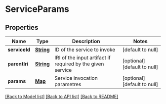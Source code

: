 # ServiceParams
## Properties

Name | Type | Description | Notes
------------ | ------------- | ------------- | -------------
**serviceId** | [**String**](string.md) | ID of the service to invoke | [default to null]
**parentIri** | [**String**](string.md) | IRI of the input artifact if required by the given service | [optional] [default to null]
**params** | [**Map**](AnyType.md) | Service invocation parametres | [optional] [default to null]

[[Back to Model list]](../README.md#documentation-for-models) [[Back to API list]](../README.md#documentation-for-api-endpoints) [[Back to README]](../README.md)


